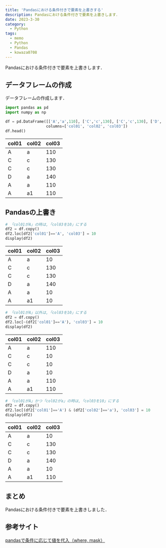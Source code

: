```yaml
---
title: 'Pandasにおける条件付きで要素を上書きする'
description: Pandasにおける条件付きで要素を上書きします．
date: 2023-3-30
category: 
  - Python
tags:
  - memo
  - Python
  - Pandas
  - kowaza0708
---
```

Pandasにおける条件付きで要素を上書きします．

<!-- https://www.hamlet-engineer.com -->
<!-- !(/image/ChordDiagram.png) -->

<!-- more -->

<ClientOnly>
  <CallInArticleAdsense />
</ClientOnly>



## データフレームの作成
データフレームの作成します．

```python
import pandas as pd
import numpy as np

df = pd.DataFrame([['A','a',110], ['C','c',130], ['C','c',130], ['D', 'a',140],['A','a',110]],
                  columns=['col01', 'col02', 'col03'])
df.head()
```

| col01 | col02 | col03 |
| - | - | - |
| A | a | 110 |
| C | c | 130 |
| C | c | 130 |
| D | a | 140 |
| A | a | 110 |
| A | a1 | 110 |

## Pandasの上書き

```python
# 「col01がA」の時は,「col03を10」にする
df2 = df.copy()
df2.loc[df2['col01']=='A', 'col03'] = 10
display(df2)
```

| col01 | col02 | col03 |
| - | - | - |
| A | a | 10 |
| C | c | 130 |
| C | c | 130 |
| D | a | 140 |
| A | a | 10 |
| A | a1 | 10 |


```python
# 「col01がA」以外は,「col03を10」にする
df2 = df.copy()
df2.loc[~(df2['col01']=='A'), 'col03'] = 10
display(df2)
```

| col01 | col02 | col03 |
| - | - | - |
| A | a | 110 |
| C | c | 10 |
| C | c | 10 |
| D | a | 10 |
| A | a | 110 |
| A | a1 | 110 |


```python
# 「col01がA」かつ「col02がa」の時は,「col03を10」にする
df2 = df.copy()
df2.loc[(df2['col01']=='A') & (df2['col02']=='a'), 'col03'] = 10
display(df2)
```

| col01 | col02 | col03 |
| - | - | - |
| A | a | 10 |
| C | c | 130 |
| C | c | 130 |
| D | a | 140 |
| A | a | 10 |
| A | a1 | 110 |



## まとめ
Pandasにおける条件付きで要素を上書きしました．

## 参考サイト
[pandasで条件に応じて値を代入（where, mask）](https://note.nkmk.me/python-pandas-where-mask/)


<ClientOnly>
  <CallInArticleAdsense />
</ClientOnly>




